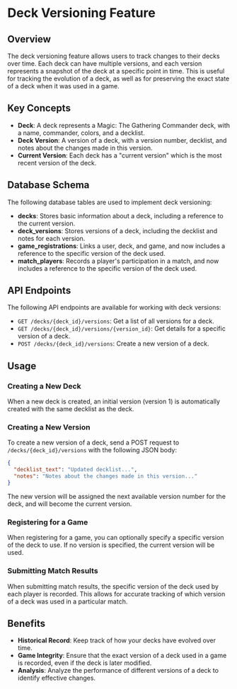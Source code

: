 # Deck Versioning Feature

## Overview

The deck versioning feature allows users to track changes to their decks over time. Each deck can have multiple versions, and each version represents a snapshot of the deck at a specific point in time. This is useful for tracking the evolution of a deck, as well as for preserving the exact state of a deck when it was used in a game.

## Key Concepts

- **Deck**: A deck represents a Magic: The Gathering Commander deck, with a name, commander, colors, and a decklist.
- **Deck Version**: A version of a deck, with a version number, decklist, and notes about the changes made in this version.
- **Current Version**: Each deck has a "current version" which is the most recent version of the deck.

## Database Schema

The following database tables are used to implement deck versioning:

- **decks**: Stores basic information about a deck, including a reference to the current version.
- **deck_versions**: Stores versions of a deck, including the decklist and notes for each version.
- **game_registrations**: Links a user, deck, and game, and now includes a reference to the specific version of the deck used.
- **match_players**: Records a player's participation in a match, and now includes a reference to the specific version of the deck used.

## API Endpoints

The following API endpoints are available for working with deck versions:

- `GET /decks/{deck_id}/versions`: Get a list of all versions for a deck.
- `GET /decks/{deck_id}/versions/{version_id}`: Get details for a specific version of a deck.
- `POST /decks/{deck_id}/versions`: Create a new version of a deck.

## Usage

### Creating a New Deck

When a new deck is created, an initial version (version 1) is automatically created with the same decklist as the deck.

### Creating a New Version

To create a new version of a deck, send a POST request to `/decks/{deck_id}/versions` with the following JSON body:

```json
{
  "decklist_text": "Updated decklist...",
  "notes": "Notes about the changes made in this version..."
}
```

The new version will be assigned the next available version number for the deck, and will become the current version.

### Registering for a Game

When registering for a game, you can optionally specify a specific version of the deck to use. If no version is specified, the current version will be used.

### Submitting Match Results

When submitting match results, the specific version of the deck used by each player is recorded. This allows for accurate tracking of which version of a deck was used in a particular match.

## Benefits

- **Historical Record**: Keep track of how your decks have evolved over time.
- **Game Integrity**: Ensure that the exact version of a deck used in a game is recorded, even if the deck is later modified.
- **Analysis**: Analyze the performance of different versions of a deck to identify effective changes.
